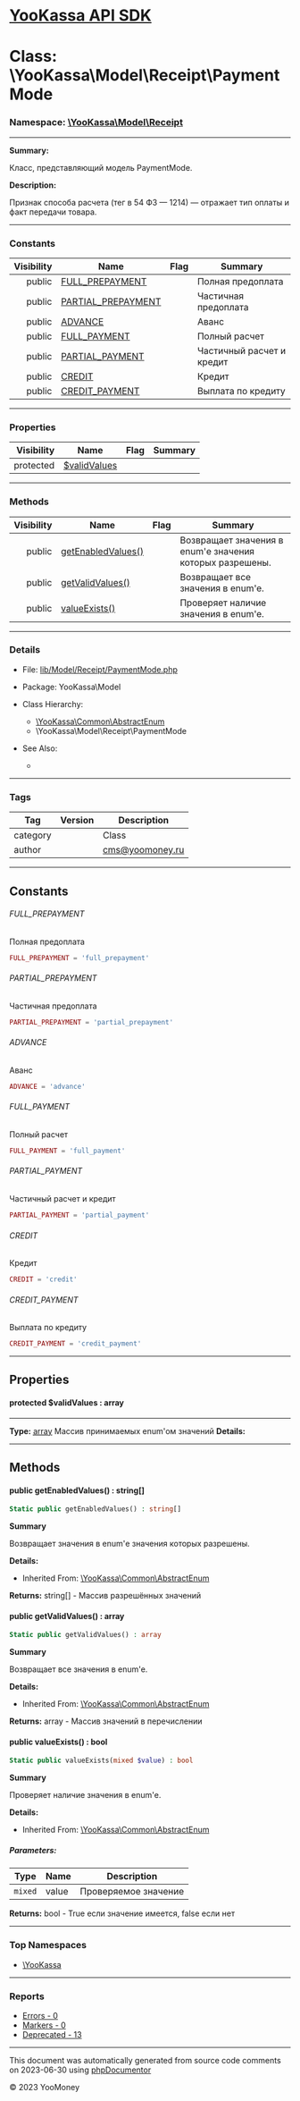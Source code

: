 # [YooKassa API SDK](../home.md)

# Class: \YooKassa\Model\Receipt\PaymentMode
### Namespace: [\YooKassa\Model\Receipt](../namespaces/yookassa-model-receipt.md)
---
**Summary:**

Класс, представляющий модель PaymentMode.

**Description:**

Признак способа расчета (тег в 54 ФЗ — 1214) — отражает тип оплаты и факт передачи товара.

---
### Constants
| Visibility | Name | Flag | Summary |
| ----------:| ---- | ---- | ------- |
| public | [FULL_PREPAYMENT](../classes/YooKassa-Model-Receipt-PaymentMode.md#constant_FULL_PREPAYMENT) |  | Полная предоплата |
| public | [PARTIAL_PREPAYMENT](../classes/YooKassa-Model-Receipt-PaymentMode.md#constant_PARTIAL_PREPAYMENT) |  | Частичная предоплата |
| public | [ADVANCE](../classes/YooKassa-Model-Receipt-PaymentMode.md#constant_ADVANCE) |  | Аванс |
| public | [FULL_PAYMENT](../classes/YooKassa-Model-Receipt-PaymentMode.md#constant_FULL_PAYMENT) |  | Полный расчет |
| public | [PARTIAL_PAYMENT](../classes/YooKassa-Model-Receipt-PaymentMode.md#constant_PARTIAL_PAYMENT) |  | Частичный расчет и кредит |
| public | [CREDIT](../classes/YooKassa-Model-Receipt-PaymentMode.md#constant_CREDIT) |  | Кредит |
| public | [CREDIT_PAYMENT](../classes/YooKassa-Model-Receipt-PaymentMode.md#constant_CREDIT_PAYMENT) |  | Выплата по кредиту |

---
### Properties
| Visibility | Name | Flag | Summary |
| ----------:| ---- | ---- | ------- |
| protected | [$validValues](../classes/YooKassa-Model-Receipt-PaymentMode.md#property_validValues) |  |  |

---
### Methods
| Visibility | Name | Flag | Summary |
| ----------:| ---- | ---- | ------- |
| public | [getEnabledValues()](../classes/YooKassa-Common-AbstractEnum.md#method_getEnabledValues) |  | Возвращает значения в enum'е значения которых разрешены. |
| public | [getValidValues()](../classes/YooKassa-Common-AbstractEnum.md#method_getValidValues) |  | Возвращает все значения в enum'e. |
| public | [valueExists()](../classes/YooKassa-Common-AbstractEnum.md#method_valueExists) |  | Проверяет наличие значения в enum'e. |

---
### Details
* File: [lib/Model/Receipt/PaymentMode.php](../../lib/Model/Receipt/PaymentMode.php)
* Package: YooKassa\Model
* Class Hierarchy: 
  * [\YooKassa\Common\AbstractEnum](../classes/YooKassa-Common-AbstractEnum.md)
  * \YooKassa\Model\Receipt\PaymentMode

* See Also:
  * [](https://yookassa.ru/developers/api)

---
### Tags
| Tag | Version | Description |
| --- | ------- | ----------- |
| category |  | Class |
| author |  | cms@yoomoney.ru |

---
## Constants
<a name="constant_FULL_PREPAYMENT" class="anchor"></a>
###### FULL_PREPAYMENT
Полная предоплата

```php
FULL_PREPAYMENT = 'full_prepayment'
```


<a name="constant_PARTIAL_PREPAYMENT" class="anchor"></a>
###### PARTIAL_PREPAYMENT
Частичная предоплата

```php
PARTIAL_PREPAYMENT = 'partial_prepayment'
```


<a name="constant_ADVANCE" class="anchor"></a>
###### ADVANCE
Аванс

```php
ADVANCE = 'advance'
```


<a name="constant_FULL_PAYMENT" class="anchor"></a>
###### FULL_PAYMENT
Полный расчет

```php
FULL_PAYMENT = 'full_payment'
```


<a name="constant_PARTIAL_PAYMENT" class="anchor"></a>
###### PARTIAL_PAYMENT
Частичный расчет и кредит

```php
PARTIAL_PAYMENT = 'partial_payment'
```


<a name="constant_CREDIT" class="anchor"></a>
###### CREDIT
Кредит

```php
CREDIT = 'credit'
```


<a name="constant_CREDIT_PAYMENT" class="anchor"></a>
###### CREDIT_PAYMENT
Выплата по кредиту

```php
CREDIT_PAYMENT = 'credit_payment'
```



---
## Properties
<a name="property_validValues"></a>
#### protected $validValues : array
---
**Type:** <a href="../array"><abbr title="array">array</abbr></a>
Массив принимаемых enum&#039;ом значений
**Details:**



---
## Methods
<a name="method_getEnabledValues" class="anchor"></a>
#### public getEnabledValues() : string[]

```php
Static public getEnabledValues() : string[]
```

**Summary**

Возвращает значения в enum'е значения которых разрешены.

**Details:**
* Inherited From: [\YooKassa\Common\AbstractEnum](../classes/YooKassa-Common-AbstractEnum.md)

**Returns:** string[] - Массив разрешённых значений


<a name="method_getValidValues" class="anchor"></a>
#### public getValidValues() : array

```php
Static public getValidValues() : array
```

**Summary**

Возвращает все значения в enum'e.

**Details:**
* Inherited From: [\YooKassa\Common\AbstractEnum](../classes/YooKassa-Common-AbstractEnum.md)

**Returns:** array - Массив значений в перечислении


<a name="method_valueExists" class="anchor"></a>
#### public valueExists() : bool

```php
Static public valueExists(mixed $value) : bool
```

**Summary**

Проверяет наличие значения в enum'e.

**Details:**
* Inherited From: [\YooKassa\Common\AbstractEnum](../classes/YooKassa-Common-AbstractEnum.md)

##### Parameters:
| Type | Name | Description |
| ---- | ---- | ----------- |
| <code lang="php">mixed</code> | value  | Проверяемое значение |

**Returns:** bool - True если значение имеется, false если нет



---

### Top Namespaces

* [\YooKassa](../namespaces/yookassa.md)

---

### Reports
* [Errors - 0](../reports/errors.md)
* [Markers - 0](../reports/markers.md)
* [Deprecated - 13](../reports/deprecated.md)

---

This document was automatically generated from source code comments on 2023-06-30 using [phpDocumentor](http://www.phpdoc.org/)

&copy; 2023 YooMoney